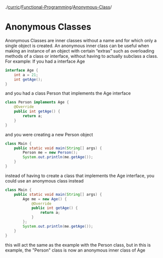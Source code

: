 ./[curric](/curric)/[Functional-Programming](/curric/func)/[Anonymous-Class](/curric/func/anon)/
# Anonymous Classes
Anonymous Classes are inner classes without a name and for which only a single object is created. An anonymous inner class can be useful when making an instance of an object with certain “extras” such as overloading methods of a class or interface, without having to actually subclass a class.
  For example:
  If you had a interface Age
  ```java
  interface Age {
      int a = 21;
      int getAge();
  }
  ```
  and you had a class Person that implements the Age interface
  ```java
  class Person implements Age {
      @Override
      public int getAge() {
          return a;
      }
  }
  ```
  and you were creating a new Person object
  ```java
  class Main {
      public static void main(String[] args) {
          Person me = new Person();
          System.out.println(me.getAge());
      }
  }
  ```
  instead of having to create a class that implements the Age interface, you could use an anonymous class instead
  ```java
  class Main {
      public static void main(String[] args) {
          Age me = new Age() {
              @Override
              public int getAge() {
                  return a;
              }
          };
          System.out.println(me.getAge());
      }
  }
  ```
  this will act the same as the example with the Person class, but in this is example, the "Person" class is now an anonymous inner class of Age